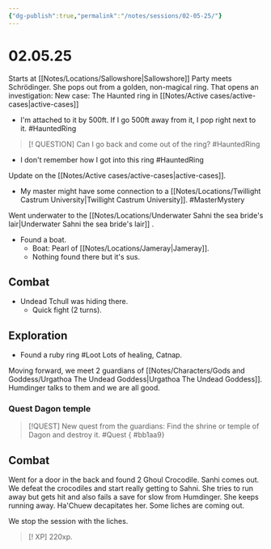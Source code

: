 ```yaml
---
{"dg-publish":true,"permalink":"/notes/sessions/02-05-25/"}
---
```


# 02.05.25

Starts at [[Notes/Locations/Sallowshore\|Sallowshore]]
Party meets Schrödinger. She pops out from a golden, non-magical ring. 
That opens an investigation: New case: The Haunted ring in [[Notes/Active cases/active-cases\|active-cases]]

- I'm attached to it by 500ft. If I go 500ft away from it, I pop right next to it. #HauntedRing

> [! QUESTION]
>  Can I go back and come out of the ring? #HauntedRing 

- I don't remember how I got into this ring #HauntedRing 

Update on the [[Notes/Active cases/active-cases\|active-cases]].
- My master might have some connection to a [[Notes/Locations/Twillight Castrum University\|Twillight Castrum University]]. #MasterMystery 

Went underwater to the [[Notes/Locations/Underwater Sahni the sea bride's lair\|Underwater Sahni the sea bride's lair]] .
- Found a boat.
	- Boat: Pearl of [[Notes/Locations/Jameray\|Jameray]].
	- Nothing found there but it's sus.

## Combat
- Undead Tchull was hiding there.
	- Quick fight (2 turns).
## Exploration
- Found a ruby ring #Loot
Lots of healing, Catnap.

Moving forward, we meet 2 guardians of [[Notes/Characters/Gods and Goddess/Urgathoa The Undead Goddess\|Urgathoa The Undead Goddess]].
Humdinger talks to them and we are all good.
### Quest Dagon temple

>[!QUEST]
>New quest from the guardians: Find the shrine or temple of Dagon and destroy it. #Quest
{ #bb1aa9}


## Combat
Went for a door in the back and found 2 Ghoul Crocodile. 
Sanhi comes out. 
We defeat the crocodiles and start really getting to Sahni. 
She tries to run away but gets hit and also fails a save for slow from Humdinger.
She keeps running away.
Ha'Chuew decapitates her.
Some liches are coming out.

We stop the session with the liches.

> [! XP] 
> 220xp.
> 



